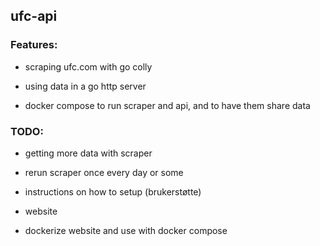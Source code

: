 ## ufc-api

### Features:

- scraping ufc.com with go colly

- using data in a go http server

- docker compose to run scraper and api, and to have them share data
  

### TODO:

- getting more data with scraper

- rerun scraper once every day or some

- instructions on how to setup (brukerstøtte)

- website

- dockerize website and use with docker compose
